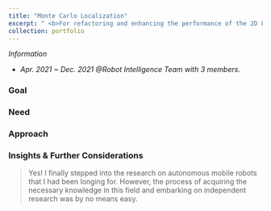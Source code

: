 ```yaml
---
title: "Monte Carlo Localization"
excerpt: " <b>For refactoring and enhancing the performance of the 2D LiDAR-based localizer.</b>"
collection: portfolio
---
```

<!-- <br/><img src='/images/500x300.png'> -->

_Information_
* _Apr. 2021 ~ Dec. 2021 @Robot Intelligence Team with 3 members._ 

### Goal

### Need

### Approach

### Insights & Further Considerations

> Yes! I finally stepped into the research on autonomous mobile robots that I had been longing for. However, the process of acquiring the necessary knowledge in this field and embarking on independent research was by no means easy.
